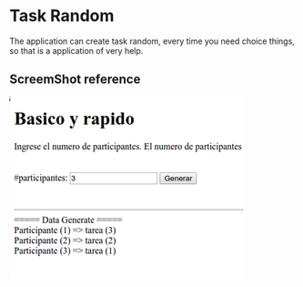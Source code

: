 # Task Random

The application can create task random, every time you need choice things, so that
is a application of very help.


## ScreemShot reference
![basic and fast](docs/01-basic-and-fast.png)

